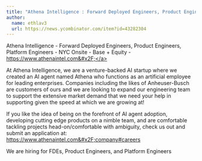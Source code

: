 ```yaml
---
title: "Athena Intelligence : Forward Deployed Engineers, Product Engineers, Platform Engineers"
author:
  name: ethlav3
  url: https://news.ycombinator.com/item?id=43282304
---
```

Athena Intelligence - Forward Deployed Engineers, Product Engineers, Platform Engineers - NYC Onsite - Base + Equity - <a href="https:&#x2F;&#x2F;www.athenaintel.com&#x2F;" rel="nofollow">https:&#x2F;&#x2F;www.athenaintel.com&#x2F;</a>

At Athena Intelligence, we are a venture-backed AI startup where we created an AI agent named Athena who functions as an artificial employee for leading enterprises. Companies including the likes of Anheuser-Busch are customers of ours and we are looking to expand our engineering team to support the extensive market demand that we need your help in supporting given the speed at which we are growing at!

If you like the idea of being on the forefront of AI agent adoption, developing cutting edge products on a nimble team, and are comfortable tackling projects head-on&#x2F;comfortable with ambiguity, check us out and submit an application at: <a href="https:&#x2F;&#x2F;www.athenaintel.com&#x2F;company#careers" rel="nofollow">https:&#x2F;&#x2F;www.athenaintel.com&#x2F;company#careers</a>

We are hiring for FDEs, Product Engineers, and Platform Engineers
<JobApplication />
